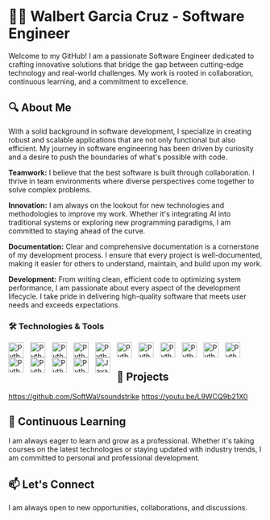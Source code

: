 # 👨‍💻 Walbert Garcia Cruz - Software Engineer
Welcome to my GitHub! I am a passionate Software Engineer dedicated to crafting innovative solutions that bridge the gap between cutting-edge technology and real-world challenges. My work is rooted in collaboration, continuous learning, and a commitment to excellence.

## 🔍 About Me
With a solid background in software development, I specialize in creating robust and scalable applications that are not only functional but also efficient. My journey in software engineering has been driven by curiosity and a desire to push the boundaries of what's possible with code.

**Teamwork:** I believe that the best software is built through collaboration. I thrive in team environments where diverse perspectives come together to solve complex problems.

**Innovation:** I am always on the lookout for new technologies and methodologies to improve my work. Whether it's integrating AI into traditional systems or exploring new programming paradigms, I am committed to staying ahead of the curve.

**Documentation:** Clear and comprehensive documentation is a cornerstone of my development process. I ensure that every project is well-documented, making it easier for others to understand, maintain, and build upon my work.

**Development:** From writing clean, efficient code to optimizing system performance, I am passionate about every aspect of the development lifecycle. I take pride in delivering high-quality software that meets user needs and exceeds expectations.

### 🛠️ Technologies & Tools

  
  <img align="left" alt="Python" width="30px" style="padding-right:10px;" src="https://cdn.jsdelivr.net/gh/devicons/devicon@latest/icons/github/github-original.svg" />
          
  <img align="left" alt="Python" width="30px" style="padding-right:10px;" src="https://cdn.jsdelivr.net/gh/devicons/devicon@latest/icons/git/git-original.svg" />
          
  <img align="left" alt="Python" width="30px" style="padding-right:10px;" src="https://cdn.jsdelivr.net/gh/devicons/devicon@latest/icons/pytorch/pytorch-original.svg" />
          
  <img align="left" alt="Python" width="30px" style="padding-right:10px;" src="https://cdn.jsdelivr.net/gh/devicons/devicon@latest/icons/php/php-original.svg" />
          
  <img align="left" alt="Python" width="30px" style="padding-right:10px;" src="https://cdn.jsdelivr.net/gh/devicons/devicon@latest/icons/react/react-original.svg" />
          
  <img align="left" alt="Python" width="30px" style="padding-right:10px;" src="https://cdn.jsdelivr.net/gh/devicons/devicon@latest/icons/html5/html5-original.svg" />
          
  <img align="left" alt="Python" width="30px" style="padding-right:10px;" src="https://cdn.jsdelivr.net/gh/devicons/devicon@latest/icons/mysql/mysql-original.svg" />
          
  <img align="left" alt="Python" width="30px" style="padding-right:10px;" src="https://cdn.jsdelivr.net/gh/devicons/devicon@latest/icons/docker/docker-original.svg" />
          
  <img align="left" alt="Python" width="30px" style="padding-right:10px;" src="https://cdn.jsdelivr.net/gh/devicons/devicon@latest/icons/csharp/csharp-original.svg" />
          
  <img align="left" alt="Python" width="30px" style="padding-right:10px;" src="https://cdn.jsdelivr.net/gh/devicons/devicon@latest/icons/postgresql/postgresql-original.svg" />
          
  <img align="left" alt="Python" width="30px" style="padding-right:10px;" src="https://cdn.jsdelivr.net/gh/devicons/devicon@latest/icons/androidstudio/androidstudio-original-wordmark.svg" />
          
  <img align="left" alt="Python" width="30px" style="padding-right:10px;" src="https://cdn.jsdelivr.net/gh/devicons/devicon@latest/icons/kotlin/kotlin-original.svg" />
          
  <img align="left" alt="Python" width="30px" style="padding-right:10px;" src="https://cdn.jsdelivr.net/gh/devicons/devicon@latest/icons/linux/linux-original.svg" />
          
  <img align="left" alt="Python" width="30px" style="padding-right:10px;" src="https://cdn.jsdelivr.net/gh/devicons/devicon@latest/icons/javascript/javascript-original.svg" />
          
  <img align="left" alt="Python" width="30px" style="padding-right:10px;" src="https://cdn.jsdelivr.net/gh/devicons/devicon@latest/icons/python/python-original.svg" />
  
  <img align="left" alt="Java" width="30px" style="padding-right:10px;" src="https://cdn.jsdelivr.net/gh/devicons/devicon@latest/icons/java/java-original.svg" />
  <br />                

#
## 🚀 Projects
https://github.com/SoftWal/soundstrike
https://youtu.be/L9WCQ9b21X0

## 🌱 Continuous Learning
I am always eager to learn and grow as a professional. Whether it's taking courses on the latest technologies or staying updated with industry trends, I am committed to personal and professional development.

## 📫 Let's Connect
I am always open to new opportunities, collaborations, and discussions. 
